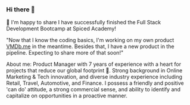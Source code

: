 ### Hi there 👋

🏅 I'm happy to share I have successfully finished the Full Stack Development Bootcamp at Spiced Academy!

"Now that I know the coding basics, I'm working on my own product <a href="http://www.vmdb.me">VMDb.me</a> in the meantime. Besides that, I have a new product in the pipeline. Expecting to share more of that soon!"

About me: Product Manager with 7 years of experience with a heart for projects that reduce our global footprint 🌱. Strong background in Online Marketing & Tech innovation, and diverse industry experience including Retail, Travel, Automotive, and Finance. I possess a friendly and positive 'can do' attitude, a strong commercial sense, and ability to identify and capitalize on opportunities in a proactive manner.
